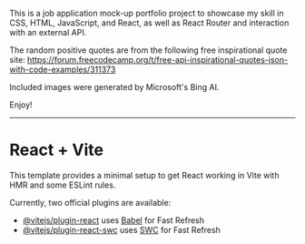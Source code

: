 
This is a job application mock-up portfolio project to showcase my skill in CSS, HTML, JavaScript, and React, as well as React Router and interaction with an external API.

The random positive quotes are from the following free inspirational quote site: https://forum.freecodecamp.org/t/free-api-inspirational-quotes-json-with-code-examples/311373

Included images were generated by Microsoft's Bing AI.


Enjoy!

-----------------

# React + Vite

This template provides a minimal setup to get React working in Vite with HMR and some ESLint rules.

Currently, two official plugins are available:

- [@vitejs/plugin-react](https://github.com/vitejs/vite-plugin-react/blob/main/packages/plugin-react/README.md) uses [Babel](https://babeljs.io/) for Fast Refresh
- [@vitejs/plugin-react-swc](https://github.com/vitejs/vite-plugin-react-swc) uses [SWC](https://swc.rs/) for Fast Refresh
